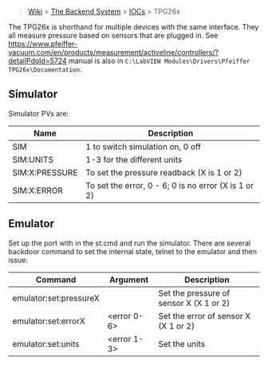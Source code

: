 > [Wiki](Home) > [The Backend System](The-Backend-System) > [IOCs](IOCs) > TPG26x

The TPG26x is shorthand for multiple devices with the same interface. They all measure pressure based on sensors that are plugged in. See https://www.pfeiffer-vacuum.com/en/products/measurement/activeline/controllers/?detailPdoId=5724 manual is also in `C:\LabVIEW Modules\Drivers\Pfeiffer TPG26x\Documentation`.

## Simulator

Simulator PVs are:

| Name | Description |
| ---  | ---  |
| SIM            | 1 to switch simulation on, 0 off |
| SIM:UNITS      | 1-3 for the different units |
| SIM:X:PRESSURE | To set the pressure readback (X is 1 or 2) |
| SIM:X:ERROR    | To set the error, 0 - 6; 0 is no error (X is 1 or 2) |

## Emulator

Set up the port with in the st.cmd and run the simulator. There are several backdoor command to set the internal state, telnet to the emulator and then issue:

| Command | Argument | Description |
| ---     | ---       | ---  |
| emulator:set:pressureX | <pressure> | Set the pressure of sensor X (X 1 or 2) |
| emulator:set:errorX | <error 0-6> | Set the error of sensor X (X 1 or 2) |
| emulator:set:units | <error 1-3> | Set the units |

